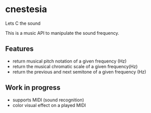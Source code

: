 # cnestesia
Lets C the sound

This is a music API to manipulate the sound frequency.

## Features
- return musical pitch notation of a given frequency (Hz)
- return the musical chromatic scale of a given frequency(Hz)
- return the previous and next semitone of a given frequency (Hz)


## Work in progress
- supports MIDI (sound recognition)
- color visual effect on a played MIDI
